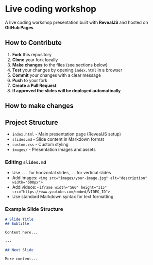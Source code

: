 # Live coding workshop

A live coding workshop presentation built with **RevealJS** and hosted on **GitHub Pages**.

## How to Contribute

1. **Fork** this repository
2. **Clone** your fork locally
3. **Make changes** to the files (see sections below)
4. **Test** your changes by opening `index.html` in a browser
5. **Commit** your changes with a clear message
6. **Push** to your fork
7. **Create a Pull Request**
8. **If approved the slides will be deployed automatically**

## How to make changes

## Project Structure

- `index.html` - Main presentation page (RevealJS setup)
- `slides.md` - Slide content in Markdown format
- `custom.css` - Custom styling
- `images/` - Presentation images and assets

### Editing `slides.md`
- Use `---` for horizontal slides, `--` for vertical slides
- Add images: `<img src="images/your-image.jpg" alt="description" width="500px">`
- Add videos: `<iframe width="560" height="315" src="https://www.youtube.com/embed/VIDEO_ID">`
- Use standard Markdown syntax for text formatting

### Example Slide Structure
```markdown
# Slide Title
## Subtitle

Content here...

---

## Next Slide

More content...
```

